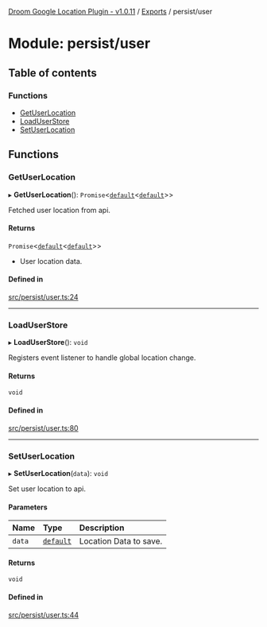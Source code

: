 [Droom Google Location Plugin - v1.0.11](../README.md) / [Exports](../modules.md) / persist/user

# Module: persist/user

## Table of contents

### Functions

- [GetUserLocation](persist_user.md#getuserlocation)
- [LoadUserStore](persist_user.md#loaduserstore)
- [SetUserLocation](persist_user.md#setuserlocation)

## Functions

### GetUserLocation

▸ **GetUserLocation**(): `Promise`<[`default`](interface_nullable.md#default)<[`default`](../interfaces/interface_placedata.default.md)\>\>

Fetched user location from api.

#### Returns

`Promise`<[`default`](interface_nullable.md#default)<[`default`](../interfaces/interface_placedata.default.md)\>\>

- User location data.

#### Defined in

[src/persist/user.ts:24](https://github.com/hitendrarao/location/blob/4dc7506/src/persist/user.ts#L24)

___

### LoadUserStore

▸ **LoadUserStore**(): `void`

Registers event listener to handle global location change.

#### Returns

`void`

#### Defined in

[src/persist/user.ts:80](https://github.com/hitendrarao/location/blob/4dc7506/src/persist/user.ts#L80)

___

### SetUserLocation

▸ **SetUserLocation**(`data`): `void`

Set user location to api.

#### Parameters

| Name | Type | Description |
| :------ | :------ | :------ |
| `data` | [`default`](../interfaces/interface_placedata.default.md) | Location Data to save. |

#### Returns

`void`

#### Defined in

[src/persist/user.ts:44](https://github.com/hitendrarao/location/blob/4dc7506/src/persist/user.ts#L44)
